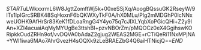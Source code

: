 $START$uLWkxxrmL6W8JgttZomftWj5k+00xeSSjXq/AoogBQssuGK2RseyW/9lTs1lpIGrcSRBK48SqHoxnF6bQKWXyTkF0A/hX0MLu/PIg2mMDGhP0IcNNxweUOHK9AfHrSr83KeK1fDLoaRngG4Y4yo75q7cJIXLYqbXoPGicQHi+Z2y9lAn+XZI4acuaiAqMyMYUgBe3ttshBI+pzvNBOrZm/pMQOCz0eX4GgihswKORipkkOudZRHn9of/vvDQVA0bAdaZ2gjug2WEAS2MGE+rCTiQeRi11NxMPjNA+YWI1iwa6MAo7AhrGvezH4sOQXk9zLeBRAEZbG4Q6aiHTNicjQ==$END$